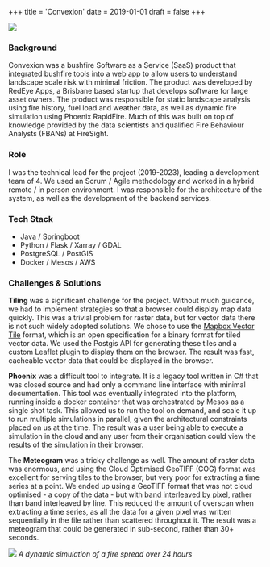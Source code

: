 +++
title = 'Convexion'
date = 2019-01-01
draft = false
+++

![](/projects/fuel_load.png)

### Background
Convexion was a bushfire Software as a Service (SaaS) product that integrated bushfire tools into a web app to allow 
users to understand landscape scale risk with minimal  friction. The product was developed by RedEye Apps, a Brisbane
based startup that develops software for large asset owners. The product was responsible for static landscape analysis
using fire history, fuel load and weather data, as well as dynamic fire simulation using Phoenix RapidFire. Much of this
was built on top of knowledge provided by the data scientists and qualified Fire Behaviour Analysts (FBANs) at FireSight.



### Role
I was the technical lead for the project (2019-2023), leading a development team of 4. We used an Scrum / Agile
methodology and worked in a hybrid remote / in person environment. I was responsible for the architecture of the system,
as well as the development of the backend services. 

### Tech Stack
* Java / Springboot
* Python / Flask / Xarray / GDAL
* PostgreSQL / PostGIS
* Docker / Mesos / AWS

### Challenges & Solutions

**Tiling** was a significant challenge for the project. Without much guidance, we had to implement strategies so that
a browser could display map data quickly. This was a trivial problem for raster data, but for vector data there is not
such widely adopted solutions. We chose to use the [Mapbox Vector Tile](https://docs.mapbox.com/data/tilesets/guides/vector-tiles-standards/)
format, which is an open specification for a binary format for tiled vector data. We used the Postgis API for generating 
these tiles and a custom Leaflet plugin to display them on the browser. The result was fast, cacheable vector data that 
could be displayed in the browser.

**Phoenix** was a difficult tool to integrate. It is a legacy tool written in C# that was closed source and had only
a command line interface with minimal documentation. This tool was eventually integrated into the platform, running
inside a docker container that was orchestrated by Mesos as a single shot task. This allowed us to run the tool on
demand, and scale it up to run multiple simulations in parallel, given the architectural constraints placed on us at
the time. The result was a user being able to execute a simulation in the cloud and any user from their organisation
could view the results of the simulation in their browser.

The **Meteogram** was a tricky challenge as well. The amount of raster data was enormous, and using the Cloud Optimised
GeoTIFF (COG) format was excellent for serving tiles to the browser, but very poor for extracting a time series at a
point. We ended up using a GeoTIFF format that was not cloud optimised - a copy of the data - but with [band interleaved
by pixel](https://desktop.arcgis.com/en/arcmap/latest/manage-data/raster-and-images/bil-bip-and-bsq-raster-files.htm), 
rather than band interleaved by line. This reduced the amount of overscan when extracting a time series, 
as all the data for a given pixel was written sequentially in the file rather than scattered throughout it. The result
was a meteogram that could be generated in sub-second, rather than 30+ seconds.

![](/projects/fire_spread.gif)
_A dynamic simulation of a fire spread over 24 hours_
